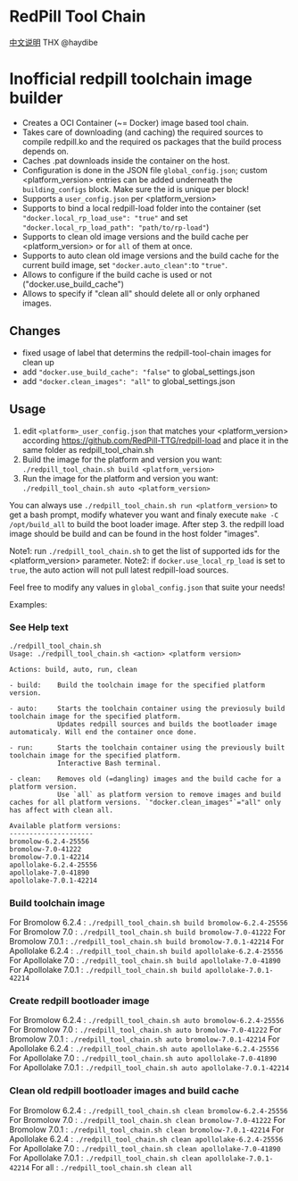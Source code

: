 # RedPill Tool Chain

[中文说明](README.md "English")
THX @haydibe
# Inofficial redpill toolchain image builder
- Creates a OCI Container (~= Docker) image based tool chain.
- Takes care of downloading (and caching) the required sources to compile redpill.ko and the required os packages that the build process depends on.
- Caches .pat downloads inside the container on the host.
- Configuration is done in the JSON file `global_config.json`; custom <platform_version> entries can be added underneath the `building_configs` block. Make sure the id is unique per block!
- Supports a `user_config.json` per <platform_version>
- Supports to bind a local redpill-load folder into the container (set `"docker.local_rp_load_use": "true"` and set `"docker.local_rp_load_path": "path/to/rp-load"`)
- Supports to clean old image versions and the build cache per <platform_version> or for `all` of them at once.
- Supports to auto clean old image versions and the build cache for the current build image, set `"docker.auto_clean":`to `"true"`.
- Allows to configure if the build cache is used or not ("docker.use_build_cache")
- Allows to specify if "clean all" should delete all or only orphaned images.
## Changes
- fixed usage of label that determins the redpill-tool-chain images for clean up
- add `"docker.use_build_cache": "false"` to global_settings.json
- add `"docker.clean_images": "all"` to global_settings.json

## Usage

1. edit `<platform>_user_config.json` that matches your <platform_version> according https://github.com/RedPill-TTG/redpill-load and place it in the same folder as redpill_tool_chain.sh
2. Build the image for the platform and version you want:
   `./redpill_tool_chain.sh build <platform_version>`
3. Run the image for the platform and version you want:
   `./redpill_tool_chain.sh auto <platform_version>`


You can always use `./redpill_tool_chain.sh run <platform_version>` to get a bash prompt, modify whatever you want and finaly execute `make -C /opt/build_all` to build the boot loader image.
After step 3. the redpill load image should be build and can be found in the host folder "images".

Note1: run `./redpill_tool_chain.sh` to get the list of supported ids for the <platform_version> parameter.
Note2: if `docker.use_local_rp_load` is set to `true`, the auto action will not pull latest redpill-load sources.


Feel free to modify any values in `global_config.json` that suite your needs!

Examples:
### See Help text

```
./redpill_tool_chain.sh
Usage: ./redpill_tool_chain.sh <action> <platform version>

Actions: build, auto, run, clean

- build:    Build the toolchain image for the specified platform version.

- auto:     Starts the toolchain container using the previosuly build toolchain image for the specified platform.
            Updates redpill sources and builds the bootloader image automaticaly. Will end the container once done.

- run:      Starts the toolchain container using the previously built toolchain image for the specified platform.
            Interactive Bash terminal.

- clean:    Removes old (=dangling) images and the build cache for a platform version.
            Use `all` as platform version to remove images and build caches for all platform versions. `"docker.clean_images"`="all" only has affect with clean all.

Available platform versions:
---------------------
bromolow-6.2.4-25556
bromolow-7.0-41222
bromolow-7.0.1-42214
apollolake-6.2.4-25556
apollolake-7.0-41890
apollolake-7.0.1-42214
```

### Build toolchain image

For Bromolow 6.2.4   : `./redpill_tool_chain.sh build bromolow-6.2.4-25556`
For Bromolow 7.0     : `./redpill_tool_chain.sh build bromolow-7.0-41222`
For Bromolow 7.0.1   : `./redpill_tool_chain.sh build bromolow-7.0.1-42214`
For Apollolake 6.2.4 : `./redpill_tool_chain.sh build apollolake-6.2.4-25556`
For Apollolake 7.0   : `./redpill_tool_chain.sh build apollolake-7.0-41890`
For Apollolake 7.0.1 : `./redpill_tool_chain.sh build apollolake-7.0.1-42214`

### Create redpill bootloader image

For Bromolow 6.2.4   : `./redpill_tool_chain.sh auto bromolow-6.2.4-25556`
For Bromolow 7.0     : `./redpill_tool_chain.sh auto bromolow-7.0-41222`
For Bromolow 7.0.1   : `./redpill_tool_chain.sh auto bromolow-7.0.1-42214`
For Apollolake 6.2.4 : `./redpill_tool_chain.sh auto apollolake-6.2.4-25556`
For Apollolake 7.0   : `./redpill_tool_chain.sh auto apollolake-7.0-41890`
For Apollolake 7.0.1 : `./redpill_tool_chain.sh auto apollolake-7.0.1-42214`

### Clean old redpill bootloader images and build cache

For Bromolow 6.2.4   : `./redpill_tool_chain.sh clean bromolow-6.2.4-25556`
For Bromolow 7.0     : `./redpill_tool_chain.sh clean bromolow-7.0-41222`
For Bromolow 7.0.1   : `./redpill_tool_chain.sh clean bromolow-7.0.1-42214`
For Apollolake 6.2.4 : `./redpill_tool_chain.sh clean apollolake-6.2.4-25556`
For Apollolake 7.0   : `./redpill_tool_chain.sh clean apollolake-7.0-41890`
For Apollolake 7.0.1 : `./redpill_tool_chain.sh clean apollolake-7.0.1-42214`
For all              : `./redpill_tool_chain.sh clean all`

